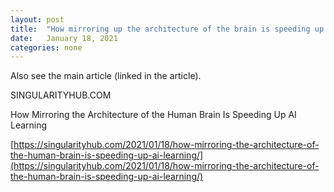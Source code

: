 ```yaml
---
layout: post
title:  "How mirroring up the architecture of the brain is speeding up AI learning"
date:   January 18, 2021
categories: none
---
```








Also see the main article (linked in the article).






SINGULARITYHUB.COM




How Mirroring the Architecture of the Human Brain Is Speeding Up AI Learning





[https://singularityhub.com/2021/01/18/how-mirroring-the-architecture-of-the-human-brain-is-speeding-up-ai-learning/](https://singularityhub.com/2021/01/18/how-mirroring-the-architecture-of-the-human-brain-is-speeding-up-ai-learning/)



 


